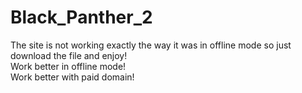 # Black_Panther_2
The site is not working exactly the way it was in offline mode so just download the file and enjoy!                                                                        
Work better in offline mode!                                                                                                                                             
Work better with paid domain!
